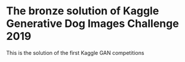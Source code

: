 # The bronze solution of Kaggle Generative Dog Images Challenge 2019
This is the solution of the first Kaggle GAN competitions 
